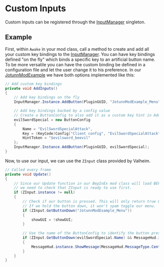 # Custom Inputs
Custom inputs can be registered through the [InputManager](xref:JotunnLib.Managers.InputManager) singleton.

## Example
First, within `Awake` in your mod class, call a method to create and add all your custom key bindings to the [InputManager](xref:JotunnLib.Managers.InputManager). You can have key bindings defined "on the fly" which binds a specific key to an artificial button name. To be more versatile you can have the custom binding be defined in a configuration file and let the user change it to his preference. In our [JotunnModExample](https://github.com/Valheim-Modding/JotunnModExample) we have both options implemented like this:

```cs
// Add custom key bindings
private void AddInputs()
{
    // Add key bindings on the fly
    InputManager.Instance.AddButton(PluginGUID, "JotunnModExample_Menu", KeyCode.Insert);

    // Add key bindings backed by a config value
    // Create a ButtonConfig to also add it as a custom key hint in AddClonedItems
    evilSwordSpecial = new ButtonConfig
    {
        Name = "EvilSwordSpecialAttack",
        Key = (KeyCode)Config["Client config", "EvilSwordSpecialAttack"].BoxedValue,
        HintToken = "$evilsword_beevil"
    };
    InputManager.Instance.AddButton(PluginGUID, evilSwordSpecial);
}
```

Now, to use our input, we can use the `ZInput` class provided by Valheim.

```cs
// Called every frame
private void Update()
{
    // Since our Update function in our BepInEx mod class will load BEFORE Valheim loads,
    // we need to check that ZInput is ready to use first.
    if (ZInput.instance != null)
    {
        // Check if our button is pressed. This will only return true ONCE, right after our button is pressed.
        // If we hold the button down, it won't spam toggle our menu.
        if (ZInput.GetButtonDown("JotunnModExample_Menu"))
        {
            showGUI = !showGUI;
        }
        
        // Use the name of the ButtonConfig to identify the button pressed
        if (ZInput.GetButtonDown(evilSwordSpecial.Name) && MessageHud.instance.m_msgQeue.Count == 0)
        {
            MessageHud.instance.ShowMessage(MessageHud.MessageType.Center, "$evilsword_beevilmessage");
        }
    }
}
```